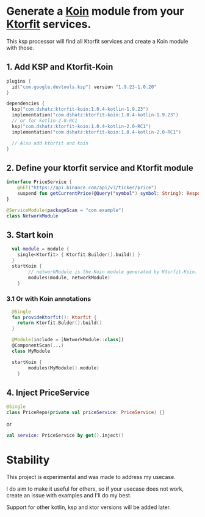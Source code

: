 # Generate a [Koin](https://github.com/InsertKoinIO/koin) module from your [Ktorfit](https://github.com/Foso/Ktorfit) services.

This ksp processor will find all Ktorfit services and create a Koin module with those.

## 1. Add KSP and Ktorfit-Koin
```kotlin
plugins {
  id("com.google.devtools.ksp") version "1.9.23-1.0.20"
}

dependencies {
  ksp("com.dshatz:ktorfit-koin:1.0.4-kotlin-1.9.23")
  implementation("com.dshatz:ktorfit-koin:1.0.4-kotlin-1.9.23")
  // or for kotlin-2.0-RC1
  ksp("com.dshatz:ktorfit-koin:1.0.4-kotlin-2.0-RC1")
  implementation("com.dshatz:ktorfit-koin:1.0.4-kotlin-2.0-RC1")

  // Also add ktorfit and koin
}
```

## 2. Define your ktorfit service and Ktorfit module
```kotlin
interface PriceService {
    @GET("https://api.binance.com/api/v3/ticker/price")
    suspend fun getCurrentPrice(@Query("symbol") symbol: String): Response
}

@ServiceModule(packageScan = "com.example")
class NetworkModule
```

## 3. Start koin
```kotlin
  val module = module {
    single<Ktorfit> { Ktorfit.Builder().build() } 
  }
  startKoin {
        // networkModule is the Koin module generated by Ktorfit-Koin.
        modules(module, networkModule)
    }
```
### 3.1 Or with Koin annotations
```kotlin
  @Single
  fun provideKtorfit(): Ktorfit {
    return Ktorfit.Bulder().build()
  }

  @Module(include = [NetworkModule::class])
  @ComponentScan(...)
  class MyModule

  startKoin {
        modules(MyModule().module)
    }
```

## 4. Inject PriceService
```kotlin
@Single
class PriceRepo(private val priceService: PriceService) {}
```

or 

```kotlin
val service: PriceService by get().inject()
```

# Stability

This project is experimental and was made to address my usecase. 

I do aim to make it useful for others, so if your usecase does not work, create an issue with examples and I'll do my best.

Support for other kotlin, ksp and ktor versions will be added later.
